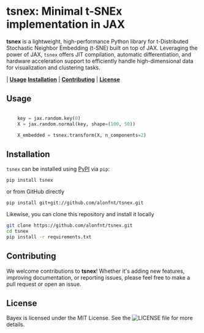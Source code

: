 # tsnex: Minimal t-SNEx implementation in JAX

**tsnex** is a lightweight, high-performance Python library for t-Distributed Stochastic Neighbor Embedding (t-SNE) built on top of JAX. Leveraging the power of JAX, `tsnex` offers JIT compilation, automatic differentiation, and hardware acceleration support to efficiently handle high-dimensional data for visualization and clustering tasks.

| [**Usage**](#usage)
[**Installation**](#installation)
| [**Contributing**](#contributing)
| [**License**](#license)

## Usage<a id="usage"></a>
```python

    key = jax.random.key(0)
    X = jax.random.normal(key, shape=(100, 50))

    X_embedded = tsnex.transform(X, n_components=2)
```

## Installation<a id="installation"></a>
`tsnex` can be installed using [PyPI](https://pypi.org/project/tsnex/) via `pip`:
```
pip install tsnex
```
or from GitHub directly
```
pip install git+git://github.com/alonfnt/tsnex.git
```

Likewise, you can clone this repository and install it locally

```bash
git clone https://github.com/alonfnt/tsnex.git
cd tsnex
pip install -r requirements.txt
```

## Contributing<a id="contributing"></a>
We welcome contributions to **tsnex**! Whether it's adding new features, improving documentation, or reporting issues, please feel free to make a pull request or open an issue.

## License<a id="license"></a>
Bayex is licensed under the MIT License. See the ![LICENSE](LICENSE) file for more details.

